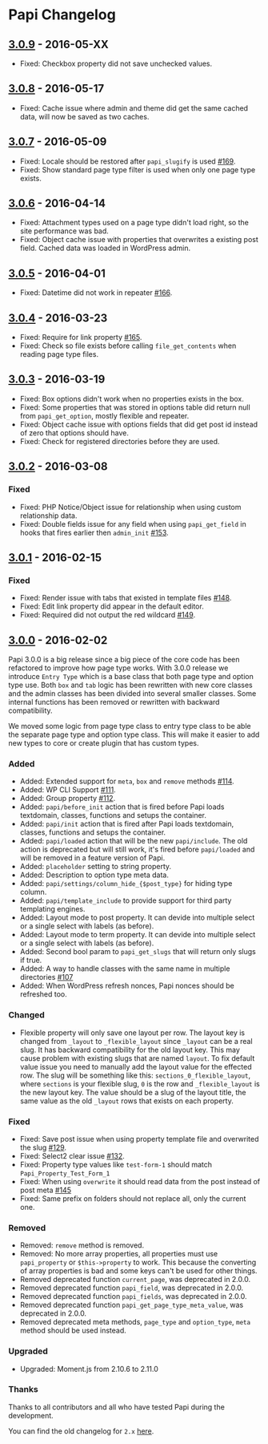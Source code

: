 # Papi Changelog

## [3.0.9](https://github.com/wp-papi/papi/releases/tag/v3.0.9) - 2016-05-XX

* Fixed: Checkbox property did not save unchecked values.

## [3.0.8](https://github.com/wp-papi/papi/releases/tag/v3.0.8) - 2016-05-17

* Fixed: Cache issue where admin and theme did get the same cached data, will now be saved as two caches.

## [3.0.7](https://github.com/wp-papi/papi/releases/tag/v3.0.7) - 2016-05-09

* Fixed: Locale should be restored after `papi_slugify` is used [#169](https://github.com/wp-papi/papi/issues/169).
* Fixed: Show standard page type filter is used when only one page type exists.

## [3.0.6](https://github.com/wp-papi/papi/releases/tag/v3.0.7) - 2016-04-14

* Fixed: Attachment types used on a page type didn't load right, so the site performance was bad.
* Fixed: Object cache issue with properties that overwrites a existing post field. Cached data was loaded in WordPress admin.

## [3.0.5](https://github.com/wp-papi/papi/releases/tag/v3.0.5) - 2016-04-01

* Fixed: Datetime did not work in repeater [#166](https://github.com/wp-papi/papi/issues/166).

## [3.0.4](https://github.com/wp-papi/papi/releases/tag/v3.0.4) - 2016-03-23

* Fixed: Require for link property [#165](https://github.com/wp-papi/papi/issues/165).
* Fixed: Check so file exists before calling `file_get_contents` when reading page type files.

## [3.0.3](https://github.com/wp-papi/papi/releases/tag/v3.0.3) - 2016-03-19

* Fixed: Box options didn't work when no properties exists in the box.
* Fixed: Some properties that was stored in options table did return null from `papi_get_option`, mostly flexible and repeater.
* Fixed: Object cache issue with options fields that did get post id instead of zero that options should have.
* Fixed: Check for registered directories before they are used.

## [3.0.2](https://github.com/wp-papi/papi/releases/tag/v3.0.2) - 2016-03-08

### Fixed

* Fixed: PHP Notice/Object issue for relationship when using custom relationship data.
* Fixed: Double fields issue for any field when using `papi_get_field` in hooks that fires earlier then `admin_init` [#153](https://github.com/wp-papi/papi/issues/153).

## [3.0.1](https://github.com/wp-papi/papi/releases/tag/v3.0.1) - 2016-02-15

### Fixed

* Fixed: Render issue with tabs that existed in template files [#148](https://github.com/wp-papi/papi/issues/148).
* Fixed: Edit link property did appear in the default editor.
* Fixed: Required did not output the red wildcard [#149](https://github.com/wp-papi/papi/issues/149).

## [3.0.0](https://github.com/wp-papi/papi/releases/tag/v3.0.0) - 2016-02-02

Papi 3.0.0 is a big release since a big piece of the core code has been refactored to improve how page type works. With 3.0.0 release we introduce `Entry Type` which is a base class that both page type and option type use. Both `box` and `tab` logic has been rewritten with new core classes and the admin classes has been divided into several smaller classes. Some internal functions has been removed or rewritten with backward compatibility.

We moved some logic from page type class to entry type class to be able the separate page type and option type class. This will make it easier to add new types to core or create plugin that has custom types.

### Added

* Added: Extended support for `meta`, `box` and `remove` methods [#114](https://github.com/wp-papi/papi/issues/114).
* Added: WP CLI Support [#111](https://github.com/wp-papi/papi/issues/111).
* Added: Group property [#112](https://github.com/wp-papi/papi/issues/112).
* Added: `papi/before_init` action that is fired before Papi loads textdomain, classes, functions and setups the container.
* Added: `papi/init` action that is fired after Papi loads textdomain, classes, functions and setups the container.
* Added: `papi/loaded` action that will be the new `papi/include`. The old action is deprecated but will still work, it's fired before `papi/loaded` and will be removed in a feature version of Papi.
* Added: `placeholder` setting to string property.
* Added: Description to option type meta data.
* Added: `papi/settings/column_hide_{$post_type}` for hiding type column.
* Added: `papi/template_include` to provide support for third party templating engines.
* Added: Layout mode to post property. It can devide into multiple select or a single select with labels (as before).
* Added: Layout mode to term property. It can devide into multiple select or a single select with labels (as before).
* Added: Second bool param to `papi_get_slugs` that will return only slugs if true.
* Added: A way to handle classes with the same name in multiple directories [#107](https://github.com/wp-papi/papi/issues/107)
* Added: When WordPress refresh nonces, Papi nonces should be refreshed too.

### Changed

* Flexible property will only save one layout per row. The layout key is changed from `_layout` to `_flexible_layout` since `_layout` can be a real slug. It has backward compatibility for the old layout key. This may cause problem with existing slugs that are named `layout`. To fix default value issue you need to manually add the layout value for the effected row. The slug will be something like this: `sections_0_flexible_layout`, where `sections` is your flexible slug, `0` is the row and `_flexible_layout` is the new layout key. The value should be a slug of the layout title, the same value as the old `_layout` rows that exists on each property.

### Fixed

* Fixed: Save post issue when using property template file and overwrited the slug [#129](https://github.com/wp-papi/papi/issues/129).
* Fixed: Select2 clear issue [#132](https://github.com/wp-papi/papi/issues/132).
* Fixed: Property type values like  `test-form-1` should match `Papi_Property_Test_Form_1`
* Fixed: When using `overwrite` it should read data from the post instead of post meta [#145](https://github.com/wp-papi/papi/issues/145)
* Fixed: Same prefix on folders should not replace all, only the current one.

### Removed

* Removed: `remove` method is removed.
* Removed: No more array properties, all properties must use `papi_property` or `$this->property` to work. This because the converting of array properties is bad and some keys can't be used for other things.
* Removed deprecated function `current_page`, was deprecated in 2.0.0.
* Removed deprecated function `papi_field`, was deprecated in 2.0.0.
* Removed deprecated function `papi_fields`, was deprecated in 2.0.0.
* Removed deprecated function `papi_get_page_type_meta_value`, was deprecated in 2.0.0.
* Removed deprecated meta methods, `page_type` and `option_type`, `meta` method should be used instead.

### Upgraded

* Upgraded: Moment.js from 2.10.6 to 2.11.0

### Thanks

Thanks to all contributors and all who have tested Papi during the development.

You can find the old changelog for `2.x` [here](https://github.com/wp-papi/papi/blob/2.x/CHANGELOG.md).
